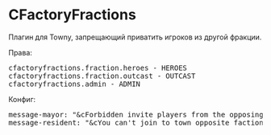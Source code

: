 # CFactoryFractions

Плагин для Towny, запрещающий приватить игроков из другой фракции.

Права:
<pre>
cfactoryfractions.fraction.heroes - HEROES
cfactoryfractions.fraction.outcast - OUTCAST
cfactoryfractions.admin - ADMIN
</pre>

Конфиг:
<pre>
message-mayor: "&cForbidden invite players from the opposing faction!"
message-resident: "&cYou can't join to town opposite faction!"
</pre>

